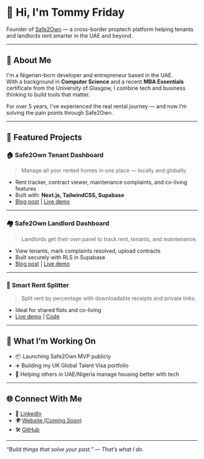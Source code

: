 
# 👋 Hi, I'm Tommy Friday

Founder of [Safe2Own](https://safe2own.vercel.app) — a cross-border proptech platform helping tenants and landlords rent smarter in the UAE and beyond.

---

## 🧠 About Me

I'm a Nigerian-born developer and entrepreneur based in the UAE.  
With a background in **Computer Science** and a recent **MBA Essentials** certificate from the University of Glasgow, I combine tech and business thinking to build tools that matter.

For over 5 years, I've experienced the real rental journey — and now I’m solving the pain points through Safe2Own.

---

## 🚀 Featured Projects

### 🏠 Safe2Own Tenant Dashboard  
> Manage all your rented homes in one place — locally and globally.

- Rent tracker, contract viewer, maintenance complaints, and co-living features  
- Built with: **Next.js, TailwindCSS, Supabase**  
- [Blog post](#) | [Live demo](https://safe2own.vercel.app/dashboard)

---

### 🏘 Safe2Own Landlord Dashboard  
> Landlords get their own panel to track rent, tenants, and maintenance.

- View tenants, mark complaints resolved, upload contracts  
- Built securely with RLS in Supabase  
- [Blog post](#) | [Live demo](https://safe2own.vercel.app/landlord)

---

### 🔢 Smart Rent Splitter  
> Split rent by percentage with downloadable receipts and private links.

- Ideal for shared flats and co-living  
- [Live demo](#) | [Code](#)

---

## 🔭 What I’m Working On

- 📦 Launching Safe2Own MVP publicly  
- ✈️ Building my UK Global Talent Visa portfolio  
- 🤝 Helping others in UAE/Nigeria manage housing better with tech

---

## 🌐 Connect With Me

- 💼 [LinkedIn](https://linkedin.com/in/tommy-friday)  
- 🌍 [Website (Coming Soon)](https://safe2own.vercel.app)  
- 🛠 [GitHub](https://github.com/tommyfriday)

---

_“Build things that solve your past.” — That’s what I do._

